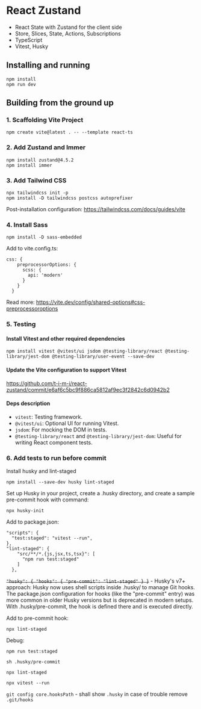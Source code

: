 # React Zustand
- React State with Zustand for the client side
- Store, Slices, State, Actions, Subscriptions
- TypeScript
- Vitest, Husky

## Installing and running
```
npm install
npm run dev
```

## Building from the ground up

### 1. Scaffolding Vite Project
```
npm create vite@latest . -- --template react-ts
```

### 2. Add Zustand and Immer
```
npm install zustand@4.5.2
npm install immer
```

### 3. Add Tailwind CSS 
```
npx tailwindcss init -p
npm install -D tailwindcss postcss autoprefixer
```
Post-installation configuration: https://tailwindcss.com/docs/guides/vite

### 4. Install Sass
```
npm install -D sass-embedded
```
Add to vite.config.ts:
```
css: {
    preprocessorOptions: {
      scss: {
        api: 'modern'
      }
    }
  }
```

Read more: https://vite.dev/config/shared-options#css-preprocessoroptions

### 5. Testing

#### Install Vitest and other required dependencies
```
npm install vitest @vitest/ui jsdom @testing-library/react @testing-library/jest-dom @testing-library/user-event --save-dev
```
#### Update the Vite configuration to support Vitest

https://github.com/t-i-m-i/react-zustand/commit/e6af6c5bc9f886ca5812af9ec3f2842c6d0942b2

#### Deps description

- `vitest`: Testing framework.
- `@vitest/ui`: Optional UI for running Vitest.
- `jsdom`: For mocking the DOM in tests.
- `@testing-library/react` and `@testing-library/jest-dom`: Useful for writing React component tests.

### 6. Add tests to run before commit

Install husky and lint-staged
```
npm install --save-dev husky lint-staged
```
Set up Husky in your project, create a .husky directory, and create a sample pre-commit hook with command:
```
npx husky-init
```

Add to package.json:
```
"scripts": {
  "test:staged": "vitest --run",
},
"lint-staged": {
    "src/**/*.{js,jsx,ts,tsx}": [
      "npm run test:staged"
    ]
  },
```
~~`"husky": { "hooks": { "pre-commit": "lint-staged" } }`~~ -
Husky's v7+ approach: Husky now uses shell scripts inside .husky/ to manage Git hooks. The package.json configuration for hooks (like the "pre-commit" entry) was more common in older Husky versions but is deprecated in modern setups. With .husky/pre-commit, the hook is defined there and is executed directly.

Add to pre-commit hook:

`npx lint-staged`

Debug:
```
npm run test:staged

sh .husky/pre-commit

npx lint-staged

npx vitest --run
```

`git config core.hooksPath` - shall show `.husky`
in case of trouble remove `.git/hooks`
